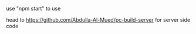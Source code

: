 use "npm start" to use

head to
https://github.com/Abdulla-Al-Mued/pc-build-server
for server side code
